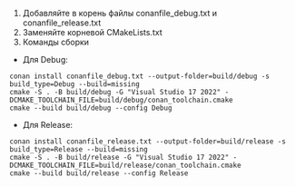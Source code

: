 1. Добавляйте в корень файлы conanfile_debug.txt и conanfile_release.txt
2. Заменяйте корневой CMakeLists.txt
3. Команды сборки
- Для Debug:
```
conan install conanfile_debug.txt --output-folder=build/debug -s build_type=Debug --build=missing
cmake -S . -B build/debug -G "Visual Studio 17 2022" -DCMAKE_TOOLCHAIN_FILE=build/debug/conan_toolchain.cmake
cmake --build build/debug --config Debug
```
- Для Release:
```
conan install conanfile_release.txt --output-folder=build/release -s build_type=Release --build=missing
cmake -S . -B build/release -G "Visual Studio 17 2022" -DCMAKE_TOOLCHAIN_FILE=build/release/conan_toolchain.cmake
cmake --build build/release --config Release
```
